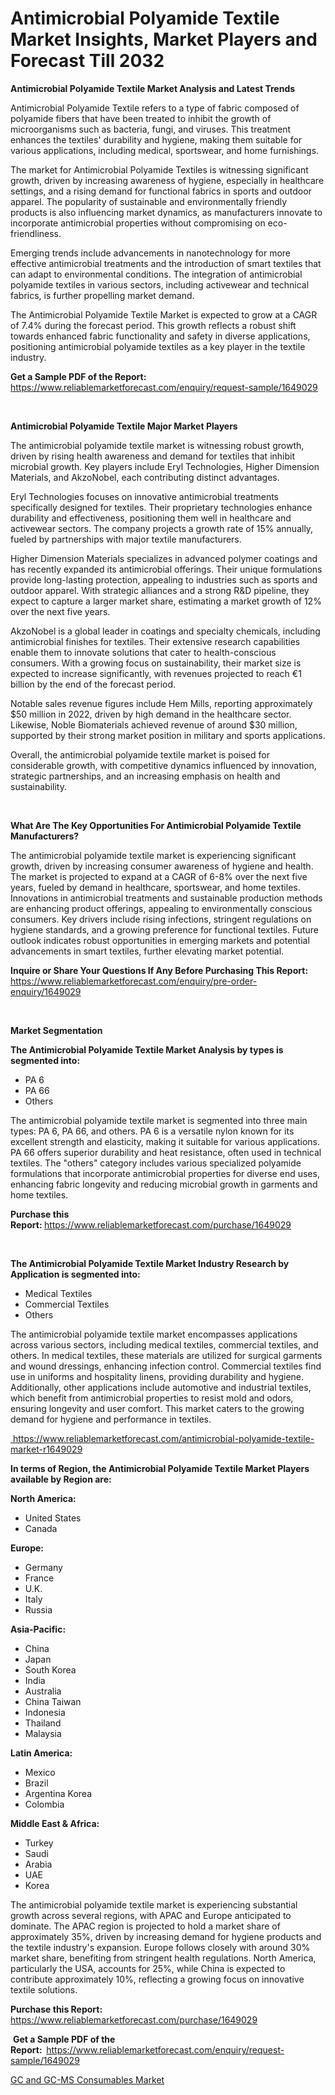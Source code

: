 <p><h1>Antimicrobial Polyamide Textile Market Insights, Market Players and Forecast Till 2032</h1></p><p><strong>Antimicrobial Polyamide Textile Market Analysis and Latest Trends</strong></p>
<p><p>Antimicrobial Polyamide Textile refers to a type of fabric composed of polyamide fibers that have been treated to inhibit the growth of microorganisms such as bacteria, fungi, and viruses. This treatment enhances the textiles' durability and hygiene, making them suitable for various applications, including medical, sportswear, and home furnishings.</p><p>The market for Antimicrobial Polyamide Textiles is witnessing significant growth, driven by increasing awareness of hygiene, especially in healthcare settings, and a rising demand for functional fabrics in sports and outdoor apparel. The popularity of sustainable and environmentally friendly products is also influencing market dynamics, as manufacturers innovate to incorporate antimicrobial properties without compromising on eco-friendliness.</p><p>Emerging trends include advancements in nanotechnology for more effective antimicrobial treatments and the introduction of smart textiles that can adapt to environmental conditions. The integration of antimicrobial polyamide textiles in various sectors, including activewear and technical fabrics, is further propelling market demand.</p><p>The Antimicrobial Polyamide Textile Market is expected to grow at a CAGR of 7.4% during the forecast period. This growth reflects a robust shift towards enhanced fabric functionality and safety in diverse applications, positioning antimicrobial polyamide textiles as a key player in the textile industry.</p></p>
<p><strong>Get a Sample PDF of the Report:&nbsp;</strong> <a href="https://www.reliablemarketforecast.com/enquiry/request-sample/1649029?utm_campaign=2853&utm_medium=2&utm_source=Github&utm_content=ia&utm_term=26032025&utm_id=antimicrobial-polyamide-textile">https://www.reliablemarketforecast.com/enquiry/request-sample/1649029</a></p>
<p>&nbsp;</p>
<p><strong>Antimicrobial Polyamide Textile Major Market Players</strong></p>
<p><p>The antimicrobial polyamide textile market is witnessing robust growth, driven by rising health awareness and demand for textiles that inhibit microbial growth. Key players include Eryl Technologies, Higher Dimension Materials, and AkzoNobel, each contributing distinct advantages.</p><p>Eryl Technologies focuses on innovative antimicrobial treatments specifically designed for textiles. Their proprietary technologies enhance durability and effectiveness, positioning them well in healthcare and activewear sectors. The company projects a growth rate of 15% annually, fueled by partnerships with major textile manufacturers.</p><p>Higher Dimension Materials specializes in advanced polymer coatings and has recently expanded its antimicrobial offerings. Their unique formulations provide long-lasting protection, appealing to industries such as sports and outdoor apparel. With strategic alliances and a strong R&D pipeline, they expect to capture a larger market share, estimating a market growth of 12% over the next five years.</p><p>AkzoNobel is a global leader in coatings and specialty chemicals, including antimicrobial finishes for textiles. Their extensive research capabilities enable them to innovate solutions that cater to health-conscious consumers. With a growing focus on sustainability, their market size is expected to increase significantly, with revenues projected to reach €1 billion by the end of the forecast period.</p><p>Notable sales revenue figures include Hem Mills, reporting approximately $50 million in 2022, driven by high demand in the healthcare sector. Likewise, Noble Biomaterials achieved revenue of around $30 million, supported by their strong market position in military and sports applications.</p><p>Overall, the antimicrobial polyamide textile market is poised for considerable growth, with competitive dynamics influenced by innovation, strategic partnerships, and an increasing emphasis on health and sustainability.</p></p>
<p>&nbsp;</p>
<p><strong>What Are The Key Opportunities For Antimicrobial Polyamide Textile Manufacturers?</strong></p>
<p><p>The antimicrobial polyamide textile market is experiencing significant growth, driven by increasing consumer awareness of hygiene and health. The market is projected to expand at a CAGR of 6-8% over the next five years, fueled by demand in healthcare, sportswear, and home textiles. Innovations in antimicrobial treatments and sustainable production methods are enhancing product offerings, appealing to environmentally conscious consumers. Key drivers include rising infections, stringent regulations on hygiene standards, and a growing preference for functional textiles. Future outlook indicates robust opportunities in emerging markets and potential advancements in smart textiles, further elevating market potential.</p></p>
<p><strong>Inquire or Share Your Questions If Any Before Purchasing This Report:</strong> <a href="https://www.reliablemarketforecast.com/enquiry/pre-order-enquiry/1649029?utm_campaign=2853&utm_medium=2&utm_source=Github&utm_content=ia&utm_term=26032025&utm_id=antimicrobial-polyamide-textile">https://www.reliablemarketforecast.com/enquiry/pre-order-enquiry/1649029</a></p>
<p>&nbsp;</p>
<p><strong>Market Segmentation</strong></p>
<p><strong>The Antimicrobial Polyamide Textile Market Analysis by types is segmented into:</strong></p>
<p><ul><li>PA 6</li><li>PA 66</li><li>Others</li></ul></p>
<p><p>The antimicrobial polyamide textile market is segmented into three main types: PA 6, PA 66, and others. PA 6 is a versatile nylon known for its excellent strength and elasticity, making it suitable for various applications. PA 66 offers superior durability and heat resistance, often used in technical textiles. The "others" category includes various specialized polyamide formulations that incorporate antimicrobial properties for diverse end uses, enhancing fabric longevity and reducing microbial growth in garments and home textiles.</p></p>
<p><strong>Purchase this Report:&nbsp;</strong><a href="https://www.reliablemarketforecast.com/purchase/1649029?utm_campaign=2853&utm_medium=2&utm_source=Github&utm_content=ia&utm_term=26032025&utm_id=antimicrobial-polyamide-textile">https://www.reliablemarketforecast.com/purchase/1649029</a></p>
<p>&nbsp;</p>
<p><strong>The Antimicrobial Polyamide Textile Market Industry Research by Application is segmented into:</strong></p>
<p><ul><li>Medical Textiles</li><li>Commercial Textiles</li><li>Others</li></ul></p>
<p><p>The antimicrobial polyamide textile market encompasses applications across various sectors, including medical textiles, commercial textiles, and others. In medical textiles, these materials are utilized for surgical garments and wound dressings, enhancing infection control. Commercial textiles find use in uniforms and hospitality linens, providing durability and hygiene. Additionally, other applications include automotive and industrial textiles, which benefit from antimicrobial properties to resist mold and odors, ensuring longevity and user comfort. This market caters to the growing demand for hygiene and performance in textiles.</p></p>
<p><a href="https://www.reliablemarketforecast.com/antimicrobial-polyamide-textile-market-r1649029?utm_campaign=2853&utm_medium=2&utm_source=Github&utm_content=ia&utm_term=26032025&utm_id=antimicrobial-polyamide-textile">&nbsp;https://www.reliablemarketforecast.com/antimicrobial-polyamide-textile-market-r1649029</a></p>
<p><strong>In terms of Region, the Antimicrobial Polyamide Textile Market Players available by Region are:</strong></p>
<p>
    <p> <strong> North America: </strong>
        <ul>
            <li>United States</li>
            <li>Canada</li>
        </ul>
        </p> 
    <p> <strong> Europe: </strong>
        <ul>
            <li>Germany</li>
            <li>France</li>
            <li>U.K.</li>
            <li>Italy</li>
            <li>Russia</li>
        </ul>
        </p> 
    <p> <strong> Asia-Pacific: </strong>
        <ul>
            <li>China</li>
            <li>Japan</li>
            <li>South Korea</li>
            <li>India</li>
            <li>Australia</li>
            <li>China Taiwan</li>
            <li>Indonesia</li>
            <li>Thailand</li>
            <li>Malaysia</li>
        </ul>
        </p> 
    <p> <strong> Latin America: </strong>
        <ul>
            <li>Mexico</li>
            <li>Brazil</li>
            <li>Argentina Korea</li>
            <li>Colombia</li>
        </ul>
        </p> 
    <p> <strong> Middle East & Africa: </strong>
        <ul>
            <li>Turkey</li>
            <li>Saudi</li>
            <li>Arabia</li>
            <li>UAE</li>
            <li>Korea</li>
        </ul>
    </p>
    </p>
<p><p>The antimicrobial polyamide textile market is experiencing substantial growth across several regions, with APAC and Europe anticipated to dominate. The APAC region is projected to hold a market share of approximately 35%, driven by increasing demand for hygiene products and the textile industry's expansion. Europe follows closely with around 30% market share, benefiting from stringent health regulations. North America, particularly the USA, accounts for 25%, while China is expected to contribute approximately 10%, reflecting a growing focus on innovative textile solutions.</p></p>
<p><strong>Purchase this Report: </strong><a href="https://www.reliablemarketforecast.com/purchase/1649029?utm_campaign=2853&utm_medium=2&utm_source=Github&utm_content=ia&utm_term=26032025&utm_id=antimicrobial-polyamide-textile">https://www.reliablemarketforecast.com/purchase/1649029</a></p>
<p>&nbsp;<strong>Get a Sample PDF of the Report:&nbsp;&nbsp;</strong><a href="https://www.reliablemarketforecast.com/enquiry/request-sample/1649029?utm_campaign=2853&utm_medium=2&utm_source=Github&utm_content=ia&utm_term=26032025&utm_id=antimicrobial-polyamide-textile">https://www.reliablemarketforecast.com/enquiry/request-sample/1649029</a></p>
<p><strong></strong></p>
<p><p><a href="https://github.com/akaalahk/Market-Research-Report-List-1/blob/main/gc-and-gc-ms-consumables-market.md?utm_campaign=2853&utm_medium=2&utm_source=Github&utm_content=ia&utm_term=26032025&utm_id=antimicrobial-polyamide-textile">GC and GC-MS Consumables Market</a></p></p>